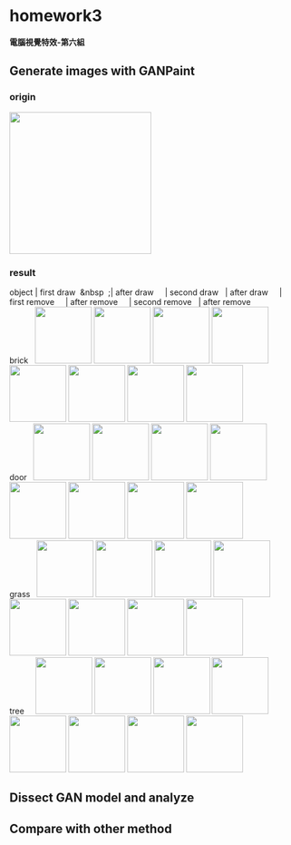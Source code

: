 # homework3
  
**電腦視覺特效-第六組**  
  
## Generate images with GANPaint

### origin
<img src="https://github.com/TingWeiHuang22/homework3/blob/master/pictures/GANpaint/original_pic.jpg" width="250" height="250"/>
<br/> 

### result
object | first draw &nbsp;&nbsp&nbsp;&nbsp;;| after draw &nbsp;&nbsp;&nbsp;&nbsp;| second draw &nbsp;&nbsp;| after draw &nbsp;&nbsp;&nbsp;&nbsp;| first remove &nbsp;&nbsp;&nbsp;&nbsp;| after remove &nbsp;&nbsp;&nbsp;&nbsp;| second remove &nbsp;&nbsp;| after remove 
<br/>
brick&nbsp;&nbsp;
<img src="https://github.com/TingWeiHuang22/homework3/blob/master/pictures/GANpaint/brick_add1.jpg" width="100" height="100"/>
<img src="https://github.com/TingWeiHuang22/homework3/blob/master/pictures/GANpaint/brick_add2.jpg" width="100" height="100"/>
<img src="https://github.com/TingWeiHuang22/homework3/blob/master/pictures/GANpaint/brick_add3.jpg" width="100" height="100"/>
<img src="https://github.com/TingWeiHuang22/homework3/blob/master/pictures/GANpaint/brick_add4.jpg" width="100" height="100"/>
<img src="https://github.com/TingWeiHuang22/homework3/blob/master/pictures/GANpaint/brick_re1.jpg" width="100" height="100"/>
<img src="https://github.com/TingWeiHuang22/homework3/blob/master/pictures/GANpaint/brick_re2.jpg" width="100" height="100"/>
<img src="https://github.com/TingWeiHuang22/homework3/blob/master/pictures/GANpaint/brick_re3.jpg" width="100" height="100"/>
<img src="https://github.com/TingWeiHuang22/homework3/blob/master/pictures/GANpaint/brick_re4.jpg" width="100" height="100"/>
<br/>
door&nbsp;&nbsp;
<img src="https://github.com/TingWeiHuang22/homework3/blob/master/pictures/GANpaint/door_add1.jpg" width="100" height="100"/>
<img src="https://github.com/TingWeiHuang22/homework3/blob/master/pictures/GANpaint/door_add2.jpg" width="100" height="100"/>
<img src="https://github.com/TingWeiHuang22/homework3/blob/master/pictures/GANpaint/door_add3.jpg" width="100" height="100"/>
<img src="https://github.com/TingWeiHuang22/homework3/blob/master/pictures/GANpaint/door_add4.jpg" width="100" height="100"/>
<img src="https://github.com/TingWeiHuang22/homework3/blob/master/pictures/GANpaint/door_re1.jpg" width="100" height="100"/>
<img src="https://github.com/TingWeiHuang22/homework3/blob/master/pictures/GANpaint/door_re2.jpg" width="100" height="100"/>
<img src="https://github.com/TingWeiHuang22/homework3/blob/master/pictures/GANpaint/door_re3.jpg" width="100" height="100"/>
<img src="https://github.com/TingWeiHuang22/homework3/blob/master/pictures/GANpaint/door_re4.jpg" width="100" height="100"/>
<br/>
grass&nbsp;&nbsp;
<img src="https://github.com/TingWeiHuang22/homework3/blob/master/pictures/GANpaint/grass_add1.jpg" width="100" height="100"/>
<img src="https://github.com/TingWeiHuang22/homework3/blob/master/pictures/GANpaint/grass_add2.jpg" width="100" height="100"/>
<img src="https://github.com/TingWeiHuang22/homework3/blob/master/pictures/GANpaint/grass_add3.jpg" width="100" height="100"/>
<img src="https://github.com/TingWeiHuang22/homework3/blob/master/pictures/GANpaint/grass_add4.jpg" width="100" height="100"/>
<img src="https://github.com/TingWeiHuang22/homework3/blob/master/pictures/GANpaint/grass_re1.jpg" width="100" height="100"/>
<img src="https://github.com/TingWeiHuang22/homework3/blob/master/pictures/GANpaint/grass_re2.jpg" width="100" height="100"/>
<img src="https://github.com/TingWeiHuang22/homework3/blob/master/pictures/GANpaint/grass_re3.jpg" width="100" height="100"/>
<img src="https://github.com/TingWeiHuang22/homework3/blob/master/pictures/GANpaint/grass_re4.jpg" width="100" height="100"/>
<br/>
tree&nbsp;&nbsp;&nbsp;&nbsp;
<img src="https://github.com/TingWeiHuang22/homework3/blob/master/pictures/GANpaint/tree_add1.jpg" width="100" height="100"/>
<img src="https://github.com/TingWeiHuang22/homework3/blob/master/pictures/GANpaint/tree_add2.png" width="100" height="100"/>
<img src="https://github.com/TingWeiHuang22/homework3/blob/master/pictures/GANpaint/tree_add3.jpg" width="100" height="100"/>
<img src="https://github.com/TingWeiHuang22/homework3/blob/master/pictures/GANpaint/tree_add4.jpg" width="100" height="100"/>
<img src="https://github.com/TingWeiHuang22/homework3/blob/master/pictures/GANpaint/tree_re1.jpg" width="100" height="100"/>
<img src="https://github.com/TingWeiHuang22/homework3/blob/master/pictures/GANpaint/tree_re2.jpg" width="100" height="100"/>
<img src="https://github.com/TingWeiHuang22/homework3/blob/master/pictures/GANpaint/tree_re3.jpg" width="100" height="100"/>
<img src="https://github.com/TingWeiHuang22/homework3/blob/master/pictures/GANpaint/tree_re4.jpg" width="100" height="100"/>


## Dissect GAN model and analyze



## Compare with other method
